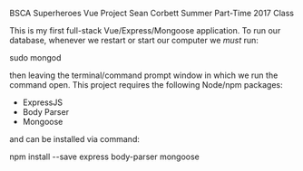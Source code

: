 BSCA Superheroes Vue Project
Sean Corbett
Summer Part-Time 2017 Class

This is my first full-stack Vue/Express/Mongoose application. To run our
database, whenever we restart or start our computer we *must* run:

  sudo mongod

then leaving the terminal/command prompt window in which we run the command
open. This project requires the following Node/npm packages:

  - ExpressJS
  - Body Parser
  - Mongoose

and can be installed via command:

  npm install --save express body-parser mongoose

